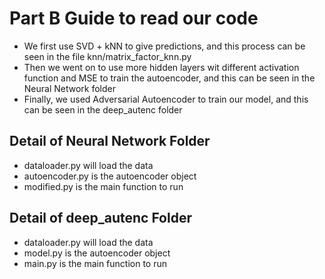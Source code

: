 # Part B Guide to read our code
- We first use SVD + kNN to give predictions, and this process can be seen in the file knn/matrix_factor_knn.py
- Then we went on to use more hidden layers wit different activation function and MSE to train the autoencoder, and this can be seen in the Neural Network folder
- Finally, we used Adversarial Autoencoder to train our model, and this can be seen in the deep_autenc folder

## Detail of Neural Network Folder
- dataloader.py will load the data
- autoencoder.py is the autoencoder object
- modified.py is the main function to run

## Detail of deep_autenc Folder
- dataloader.py will load the data
- model.py is the autoencoder object
- main.py is the main function to run
